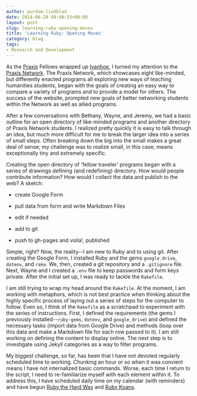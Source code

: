```yaml
---
author: purdom-lindblad
date: 2014-06-20 09:48:53+00:00
layout: post
slug: learning-ruby-opening-moves
title: 'Learning Ruby: Opening Moves'
category: blog
tags:
- Research and Development
---
```


As the [Praxis](http://praxis.scholarslab.org) Fellows wrapped up [Ivanhoe](http://ivanhoe.scholarslab.org), I turned my attention to the [Praxis Network](http://www.praxis-network.org). The Praxis Network, which showcases eight like-minded, but differently enacted programs all exploring new ways of teaching humanities students, began with the goals of creating an easy way to compare a variety of programs and to provide a model for others. The success of the website, prompted new goals of better networking students within the Network as well as allied programs.

After a few conversations with Bethany, Wayne, and Jeremy, we had a basic outline for an open directory of like-minded programs and another directory of Praxis Network students. I realized pretty quickly it is easy to talk through an idea, but much more difficult for me to break the larger idea into a series of small steps. Often breaking down the big into the small makes a great deal of sense; my challenge was to realize small, in this case, means exceptionally tiny and extremely specific.

Creating the open directory of 'fellow traveler' programs began with a series of drawings defining (and redefining) directory. How would people contribute information? How would I collect the data and publish to the web? A sketch:



	
  * create Google Form

	
  * pull data from form and write Markdown Files

	
  * edit if needed

	
  * add to git

	
  * push to gh-pages and voila!, published


Simple, right? Now, the reality--I am new to Ruby and to using git. After creating the Google Form, I installed Ruby and the gems `google_drive`, `dotenv`, and `rake`. We, then, created a git repository and a `.gitignore` file. Next, Wayne and I created a `.env` file to keep passwords and form keys private. After the initial set up, I was ready to tackle the `Rakefile`.

I am still trying to wrap my head around the `Rakefile`. At the moment, I am working with metaphors, which is not best practice when thinking about the highly specific process of laying out a series of steps for the computer to follow. Even so, I think of the `Rakefile` as a scratchpad to experiment with the series of instructions. First, I defined the requirements (the gems I previously installed--`ruby-gems`, `dotenv`, and `google_drive`) and defined the necessary tasks (import data from Google Drive) and methods (loop over this data and make a Markdown file for each row passed to it). I am still working on defining the content to display online. The next step is to investigate using Jekyll categories as a way to filter programs. 

My biggest challenge, so far, has been that I have not devoted regularly scheduled time to working. Chunking an hour or so when it was convient means I have not internalized basic commands. Worse, each time I return to the script, I need to re-familiarize myself with each element within it. To address this, I have scheduled daily time on my calendar (with reminders) and have begun [Ruby the Hard Way](http://ruby.learncodethehardway.org) and [Ruby Koans](http://rubykoans.com).
